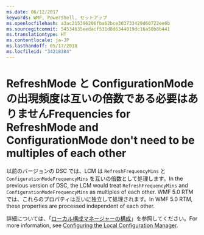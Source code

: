 ```yaml
---
ms.date: 06/12/2017
keywords: WMF, PowerShell, セットアップ
ms.openlocfilehash: a3ac215396206fba62bce303733429d60722ee6b
ms.sourcegitcommit: 54534635eedacf531d8d6344019dc16a50b8b441
ms.translationtype: HT
ms.contentlocale: ja-JP
ms.lasthandoff: 05/17/2018
ms.locfileid: "34218384"
---
```

# <a name="frequencies-for-refreshmode-and-configurationmode-dont-need-to-be-multiples-of-each-other"></a><span data-ttu-id="c9f7a-102">RefreshMode と ConfigurationMode の出現頻度は互いの倍数である必要はありません</span><span class="sxs-lookup"><span data-stu-id="c9f7a-102">Frequencies for RefreshMode and ConfigurationMode don't need to be multiples of each other</span></span>

<span data-ttu-id="c9f7a-103">以前のバージョンの DSC では、LCM は `RefreshFrequencyMins` と `ConfigurationModeFrequencyMins` を互いの倍数として処理します。</span><span class="sxs-lookup"><span data-stu-id="c9f7a-103">In the previous version of DSC, the LCM would treat `RefreshFrequencyMins` and `ConfigurationModeFrequencyMins` as multiples of each other.</span></span> <span data-ttu-id="c9f7a-104">WMF 5.0 RTM では、これらのプロパティは互いに独立して処理されます。</span><span class="sxs-lookup"><span data-stu-id="c9f7a-104">In WMF 5.0 RTM, these properties are processed independent of each other.</span></span>

<span data-ttu-id="c9f7a-105">詳細については、「[ローカル構成マネージャーの構成](https://msdn.microsoft.com/powershell/dsc/metaconfig)」を参照してください。</span><span class="sxs-lookup"><span data-stu-id="c9f7a-105">For more information, see [Configuring the Local Configuration Manager](https://msdn.microsoft.com/powershell/dsc/metaconfig).</span></span>
